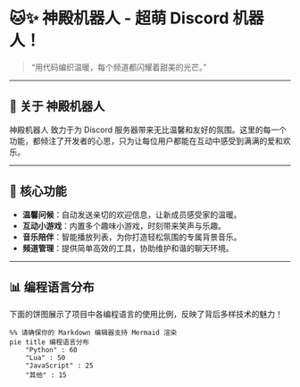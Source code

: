 # 🐱✨ 神殿机器人 - 超萌 Discord 机器人！

> “用代码编织温暖，每个频道都闪耀着甜美的光芒。”

---

## 🌟 关于 神殿机器人

神殿机器人 致力于为 Discord 服务器带来无比温馨和友好的氛围。这里的每一个功能，都倾注了开发者的心思，只为让每位用户都能在互动中感受到满满的爱和欢乐。

---

## 🎀 核心功能

- **温馨问候**：自动发送亲切的欢迎信息，让新成员感受家的温暖。  
- **互动小游戏**：内置多个趣味小游戏，时刻带来笑声与乐趣。  
- **音乐陪伴**：智能播放列表，为你打造轻松氛围的专属背景音乐。  
- **频道管理**：提供简单高效的工具，协助维护和谐的聊天环境。

---

## 📊 编程语言分布

下面的饼图展示了项目中各编程语言的使用比例，反映了背后多样技术的魅力！

```mermaid
%% 请确保你的 Markdown 编辑器支持 Mermaid 渲染
pie title 编程语言分布
    "Python" : 60
    "Lua" : 50
    "JavaScript" : 25
    "其他" : 15
